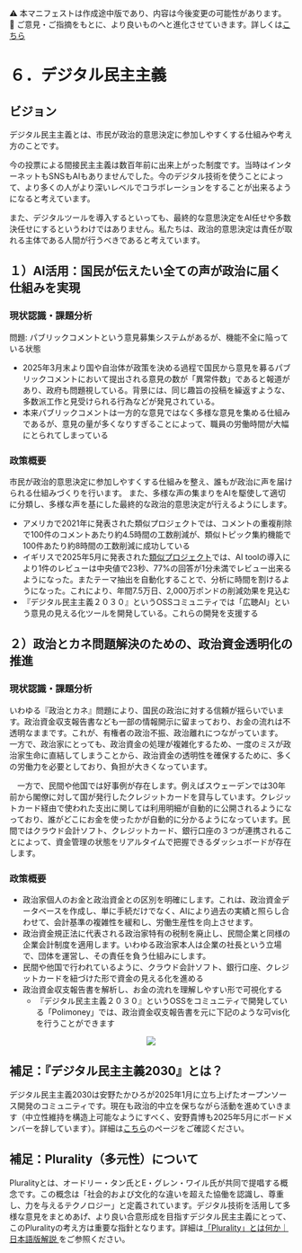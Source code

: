 ⚠️ 本マニフェストは作成途中版であり、内容は今後変更の可能性があります。  
💬 ご意見・ご指摘をもとに、より良いものへと進化させていきます。詳しくは[こちら](README.md#このマニフェスト自身もみんなの知恵を集めて改善していきます)

# ６．デジタル民主主義

## ビジョン

デジタル民主主義とは、市民が政治的意思決定に参加しやすくする仕組みや考え方のことです。

今の投票による間接民主主義は数百年前に出来上がった制度です。当時はインターネットもSNSもAIもありませんでした。今のデジタル技術を使うことによって、より多くの人がより深いレベルでコラボレーションをすることが出来るようになると考えています。

また、デジタルツールを導入するといっても、最終的な意思決定をAI任せや多数決任せにするというわけではありません。私たちは、政治的意思決定は責任が取れる主体である人間が行うべきであると考えています。

## １）AI活用：国民が伝えたい全ての声が政治に届く仕組みを実現

### 現状認識・課題分析

問題: パブリックコメントという意見募集システムがあるが、機能不全に陥っている状態

* 2025年3月末より国や自治体が政策を決める過程で国民から意見を募るパブリックコメントにおいて提出される意見の数が「異常件数」であると報道があり、政府も問題視している。背景には、同じ趣旨の投稿を繰返すような、多数派工作と見受けられる行為などが発見されている。
* 本来パブリックコメントは一方的な意見ではなく多様な意見を集める仕組みであるが、意見の量が多くなりすぎることによって、職員の労働時間が大幅にとられてしまっている

### 政策概要

市民が政治的意思決定に参加しやすくする仕組みを整え、誰もが政治に声を届けられる仕組みづくりを行います。
また、多様な声の集まりをAIを駆使して適切に分類し、多様な声を基にした最終的な政治的意思決定が行えるようにします。

* アメリカで2021年に発表された類似プロジェクトでは、コメントの重複削除で100件のコメントあたり約4.5時間の工数削減が、類似トピック集約機能で100件あたり約8時間の工数削減に成功している  
* イギリスで2025年5月に発表された[類似プロジェクト](%20https://ai.gov.uk/blogs/evaluating-consult-an-ai-tool-for-enhanced-public-consultation-analysis/)では、AI toolの導入により1件のレビューは中央値で23秒、77%の回答が1分未満でレビュー出来るようになった。またテーマ抽出を自動化することで、分析に時間を割けるようになった。これにより、年間7.5万日、2,000万ポンドの削減効果を見込む  
* 『デジタル民主主義２０３０』というOSSコミュニティでは「広聴AI」という意見の見える化ツールを開発している。これらの開発を支援する

## ２）政治とカネ問題解決のための、政治資金透明化の推進

### 現状認識・課題分析

いわゆる『政治とカネ』問題により、国民の政治に対する信頼が揺らいでいます。政治資金収支報告書なども一部の情報開示に留まっており、お金の流れは不透明なままです。これが、有権者の政治不振、政治離れにつながっています。
一方で、政治家にとっても、政治資金の処理が複雑化するため、一度のミスが政治家生命に直結してしまうことから、政治資金の透明性を確保するために、多くの労働力を必要としており、負担が大きくなっています。

　一方で、民間や他国では好事例が存在します。例えばスウェーデンでは30年前から閣僚に対して国が発行したクレジットカードを貸与しています。クレジットカード経由で使われた支出に関しては利用明細が自動的に公開されるようになっており、誰がどこにお金を使ったかが自動的に分かるようになっています。民間ではクラウド会計ソフト、クレジットカード、銀行口座の３つが連携されることによって、資金管理の状態をリアルタイムで把握できるダッシュボードが存在します。

### 政策概要

* 政治家個人のお金と政治資金との区別を明確にします。これは、政治資金データベースを作成し、単に手続だけでなく、AIにより過去の実績と照らし合わせて、会計基準の複雑性を緩和し、労働生産性を向上させます。
* 政治資金規正法に代表される政治家特有の税制を廃止し、民間企業と同様の企業会計制度を適用します。いわゆる政治家本人は企業の社長という立場で、団体を運営し、その責任を負う仕組みにします。
* 民間や他国で行われているように、クラウド会計ソフト、銀行口座、クレジットカードを紐づけた形で資金の見える化を進める  
* 政治資金収支報告書を解析し、お金の流れを理解しやすい形で可視化する  
  * 『デジタル民主主義２０３０』というOSSをコミュニティで開発している「Polimoney」では、政治資金収支報告書を元に下記のような可vis化を行うことができます  
<p align="center">
  <img src="https://github.com/user-attachments/assets/bf5de7d9-c5d6-4eea-8154-579693106340">
</p>


## 補足：『デジタル民主主義2030』とは？

デジタル民主主義2030は安野たかひろが2025年1月に立ち上げたオープンソース開発のコミュニティです。現在も政治的中立を保ちながら活動を進めていきます（中立性維持を構造上可能なようにすべく、安野貴博も2025年5月にボードメンバーを辞しています）。詳細は[こちら](https://dd2030.org/)のページをご確認ください。

## 補足：Plurality（多元性）について

Pluralityとは、オードリー・タン氏とE・グレン・ワイル氏が共同で提唱する概念です。この概念は「社会的および文化的な違いを超えた協働を認識し、尊重し、力を与えるテクノロジー」と定義されています。デジタル技術を活用して多様な意見をまとめあげ、より良い合意形成を目指すデジタル民主主義にとって、このPluralityの考え方は重要な指針となります。詳細は[「Plurality」とは何か｜日本語版解説
](https://wired.jp/article/what-is-plurality-book/)をご参照ください。